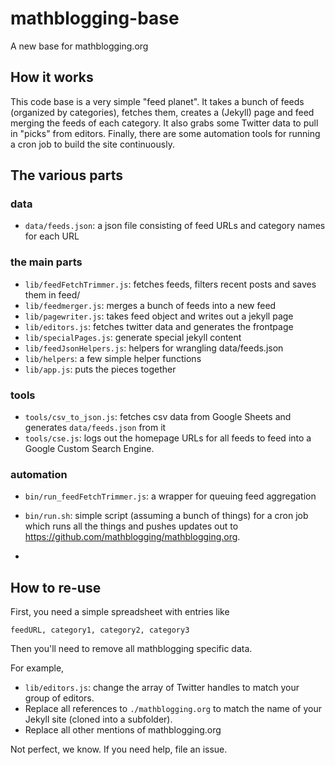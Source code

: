 # mathblogging-base

A new base for mathblogging.org

## How it works

This code base is a very simple "feed planet". It takes a bunch of feeds (organized by categories), fetches them, creates a (Jekyll) page and feed merging the feeds of each category. It also grabs some Twitter data to pull in "picks" from editors. Finally, there are some automation tools for running a cron job to build the site continuously.

## The various parts

### data

* `data/feeds.json`:  a json file consisting of feed URLs and category names for each URL

### the main parts

* `lib/feedFetchTrimmer.js`:  fetches feeds, filters recent posts and saves them in feed/
* `lib/feedmerger.js`:  merges a bunch of feeds into a new feed
* `lib/pagewriter.js`:  takes feed object and writes out a jekyll page
* `lib/editors.js`:  fetches twitter data and generates the frontpage
* `lib/specialPages.js`:  generate special jekyll content
* `lib/feedJsonHelpers.js`:  helpers for wrangling data/feeds.json
* `lib/helpers`:  a few simple helper functions
* `lib/app.js`:  puts the pieces together

### tools

* `tools/csv_to_json.js`:  fetches csv data from Google Sheets and generates `data/feeds.json` from it
* `tools/cse.js`:  logs out the homepage URLs for all feeds to feed into a Google Custom Search Engine.

### automation

* `bin/run_feedFetchTrimmer.js`: a wrapper for queuing feed aggregation
* `bin/run.sh`:  simple script (assuming a bunch of things) for a cron job which runs all the things and pushes updates out to https://github.com/mathblogging/mathblogging.org.

*

## How to re-use

First, you need a simple spreadsheet with entries like

    feedURL, category1, category2, category3

Then you'll need to remove all mathblogging specific data.

For example,

* `lib/editors.js`: change the array of Twitter handles to match your group of editors.
* Replace all references to `./mathblogging.org` to match the name of your Jekyll site (cloned into a subfolder).
* Replace all other mentions of mathblogging.org

Not perfect, we know. If you need help, file an issue.
